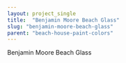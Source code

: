 ```yaml
---
layout: project_single
title:  "Benjamin Moore Beach Glass"
slug: "benjamin-moore-beach-glass"
parent: "beach-house-paint-colors"
---
```

Benjamin Moore Beach Glass